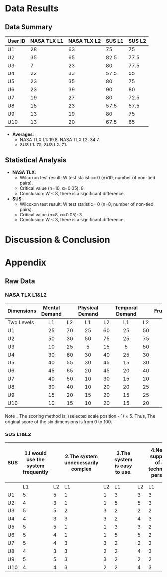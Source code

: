 # Data Results
## Data Summary
| User ID | NASA TLX L1 |NASA TLX L2|SUS L1 | SUS L2 |
|---------|------------|------------|--------|--------|
| U1      | 28       | 63      | 75     | 75     |
| U2      | 35      | 65      |82.5     | 77.5    |
| U3      | 7      | 23      | 80     | 77.5     |
| U4      | 22      | 33         | 57.5     | 55   |
| U5      | 23     | 35      | 80   | 75     |
| U6      | 23       | 39      | 90   | 80     |
| U7      | 19      | 27       | 80   | 72.5     |
| U8      | 15       | 23      | 57.5   |57.5     |
| U9      | 13       | 19      | 80     | 75     |
| U10     | 13      | 20      | 67.5     | 65   |

- **Averages**:
  - NASA TLX L1: 19.8, NASA TLX L2: 34.7.
  - SUS L1: 75, SUS L2: 71.
## Statistical Analysis
- **NASA TLX**:
  - Wilcoxon test result: W test statistic= 0 (n=10, number of non-tied pairs).
  - Critical value (n=10, α=0.05): 8.
  - Conclusion: W < 8, there is a significant difference.
- **SUS**:
  - Wilcoxon test result: W test statistic= 0 (n=8, number of non-tied pairs).
  - Critical value (n=8, α=0.05): 3.
  - Conclusion: W < 3, there is a significant difference.
# Discussion & Conclusion

# Appendix
## Raw Data
### NASA TLX L1&L2
| Dimensions | Mental<br>Demand | | Physical<br>Demand | | Temporal<br>Demand | | Frustration | | Effort | | Performance | |
|------|:---------------:|:---:|:----------------:|:---:|:----------------:|:---:|:----------:|:---:|:------:|:---:|:----------:|:---:|
| Two Levels| L1 | L2  | L1               | L2  | L1               | L2  | L1         | L2  | L1     | L2  | L1         | L2  |
| U1 | 25              | 70  | 25               | 60  | 25               | 50  | 5          | 50  | 15     | 50  | 75         | 100 |
| U2 | 50              | 30  | 50               | 75  | 25               | 75  | 35         | 70  | 25     | 65  | 25         | 75  |
| U3 | 10              | 25  | 5                | 15  | 5                | 50  | 5          | 5   | 10     | 15  | 5          | 25  |
| U4 | 30              | 60  | 30               | 40  | 25               | 30  | 10         | 20  | 10     | 20  | 25         | 30  |
| U5 | 40              | 55  | 30               | 45  | 15               | 30  | 10         | 25  | 15     | 20  | 30         | 35  |
| U6 | 45              | 65  | 20               | 45  | 20               | 40  | 15         | 30  | 20     | 25  | 20         | 30  |
| U7 | 40              | 50  | 10               | 30  | 15               | 20  | 10         | 20  | 20     | 20  | 20         | 35  |
| U8 | 30              | 40  | 10               | 20  | 20               | 25  | 10         | 15  | 15     | 20  | 5          | 20  |
| U9 | 15              | 20  | 15               | 20  | 15               | 25  | 10         | 10  | 15     | 20  | 10         | 20  |
| U10| 10              | 15  | 10               | 20  | 15               | 20  | 20         | 20  | 15     | 25  | 10         | 20  |

Note：The scoring method is: (selected scale position - 1) × 5. Thus, The original score of the six dimensions is from 0 to 100.
### SUS L1&L2
| SUS | 1.I would use the system frequently |  |2.The system unnecessarily complex|  | 3.The system is easy to use. |  | 4.Need support of a technical person |  | 5.Various functions were well integrated |  | 6.Too much inconsistency in the system |  | 7.Most people learn the system quickly|  | 8.Very cumbersome to use|  | 9.I felt very confident when using |  | 10.Need to learn a lot of things. |  |
|-----|--------------|--|--------------|--|------------|--|------------|--|------------|--|------------|--|------------|--|------------|--|--------------|--|--------------|--|
|     | L1           | L2 | L1           | L2 | L1         | L2 | L1         | L2 | L1         | L2 | L1         | L2 | L1         | L2 | L1         | L2 | L1           | L2 | L1           | L2 |
| U1  | 5            | 5  | 1            | 1  | 3          | 3  | 3          | 3  | 4          | 3  | 2          | 2  | 5          | 5  | 1          | 1  | 3            | 3  | 3            | 2  |
| U2  | 4            | 3  | 1            | 1  | 5          | 5  | 3          | 3  | 4          | 3  | 2          | 2  | 4          | 4  | 1          | 1  | 4            | 4  | 1            | 1  |
| U3  | 5            | 5  | 2            | 3  | 2          | 2  | 2          | 2  | 4          | 4  | 1          | 1  | 5          | 5  | 1          | 1  | 3            | 3  | 1            | 1  |
| U4  | 4            | 3  | 3            | 3  | 2          | 4  | 3          | 3  | 3          | 3  | 5          | 3  | 5          | 3  | 2          | 2  | 4            | 3  | 3            | 3  |
| U5  | 5            | 5  | 1            | 1  | 3          | 3  | 2          | 2  | 4          | 3  | 2          | 2  | 5          | 5  | 1          | 1  | 3            | 3  | 2            | 2  |
| U6  | 5            | 4  | 1            | 1  | 5          | 5  | 2          | 3  | 4          | 3  | 2          | 2  | 5          | 4  | 1          | 1  | 4            | 4  | 1            | 1  |
| U7  | 5            | 4  | 3            | 3  | 2          | 2  | 2          | 2  | 5          | 4  | 1          | 1  | 5          | 5  | 1          | 1  | 3            | 3  | 1            | 2  |
| U8  | 4            | 3  | 3            | 2  | 2          | 4  | 3          | 3  | 3          | 3  | 5          | 3  | 5          | 3  | 2          | 2  | 4            | 3  | 2            | 3  |
| U9  | 5            | 5  | 3            | 3  | 2          | 2  | 2          | 2  | 5          | 4  | 1          | 1  | 5          | 5  | 1          | 1  | 3            | 3  | 1            | 2  |
| U10 | 4            | 4  | 3            | 2  | 2          | 4  | 3          | 3  | 4          | 3  | 2          | 2  | 5          | 4  | 2          | 2  | 4            | 3  | 2            | 3  |
